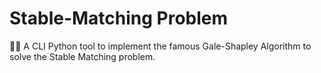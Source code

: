 # Stable-Matching Problem
👫🏽 A CLI Python tool to implement the famous Gale-Shapley Algorithm to solve the Stable Matching problem.
